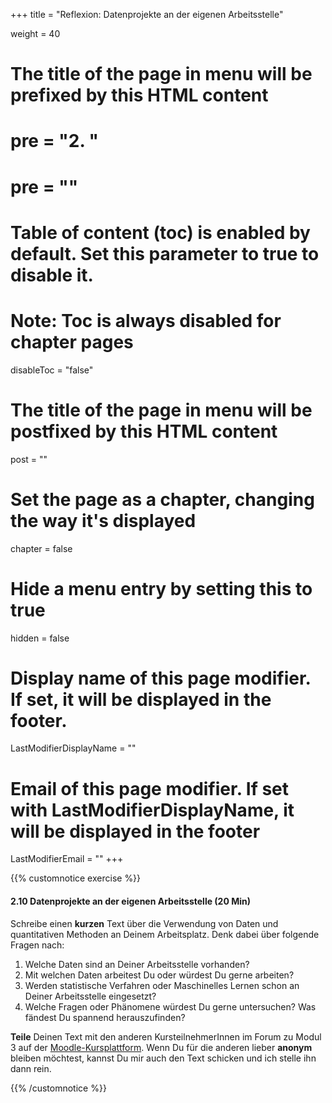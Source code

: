 +++
title = "Reflexion: Datenprojekte an der eigenen Arbeitsstelle"

weight = 40
# The title of the page in menu will be prefixed by this HTML content
# pre = "<b>2. </b>"
# pre = "<i class='fab fa-github'></i>"
# Table of content (toc) is enabled by default. Set this parameter to true to disable it.
# Note: Toc is always disabled for chapter pages
disableToc = "false"

# The title of the page in menu will be postfixed by this HTML content
post = ""
# Set the page as a chapter, changing the way it's displayed
chapter = false
# Hide a menu entry by setting this to true
hidden = false
# Display name of this page modifier. If set, it will be displayed in the footer.
LastModifierDisplayName = ""
# Email of this page modifier. If set with LastModifierDisplayName, it will be displayed in the footer
LastModifierEmail = ""
+++

{{% customnotice exercise %}}

#### 2.10 Datenprojekte an der eigenen Arbeitsstelle (20 Min)

Schreibe einen **kurzen** Text über die Verwendung von Daten und quantitativen Methoden an Deinem Arbeitsplatz. Denk dabei über folgende Fragen nach:

1. Welche Daten sind an Deiner Arbeitsstelle vorhanden?
2. Mit welchen Daten arbeitest Du oder würdest Du gerne arbeiten?
3. Werden statistische Verfahren oder Maschinelles Lernen schon an Deiner Arbeitsstelle eingesetzt?
4. Welche Fragen oder Phänomene würdest Du gerne untersuchen? Was fändest Du spannend herauszufinden?

**Teile** Deinen Text mit den anderen KursteilnehmerInnen im Forum zu Modul 3 auf der [Moodle-Kursplattform](https://zbiw.th-koeln.de/moodle/mod/forum/view.php?id=6539). Wenn Du für die anderen lieber **anonym** bleiben möchtest, kannst Du mir auch den Text schicken und ich stelle ihn dann rein.

{{% /customnotice %}}
